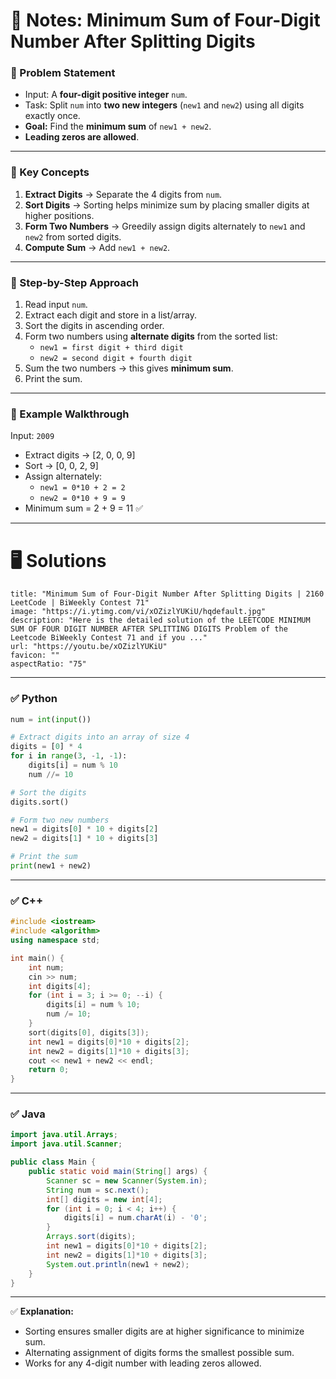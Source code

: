 # 📘 Notes: Minimum Sum of Four-Digit Number After Splitting Digits

### 🔹 Problem Statement

- Input: A **four-digit positive integer** `num`.
- Task: Split `num` into **two new integers** (`new1` and `new2`) using all digits exactly once.
- **Goal:** Find the **minimum sum** of `new1 + new2`.
- **Leading zeros are allowed**.

---

### 🔹 Key Concepts

1. **Extract Digits** → Separate the 4 digits from `num`.
2. **Sort Digits** → Sorting helps minimize sum by placing smaller digits at higher positions.
3. **Form Two Numbers** → Greedily assign digits alternately to `new1` and `new2` from sorted digits.
4. **Compute Sum** → Add `new1 + new2`.

---

### 🔹 Step-by-Step Approach

1. Read input `num`.
2. Extract each digit and store in a list/array.
3. Sort the digits in ascending order.
4. Form two numbers using **alternate digits** from the sorted list:
    - `new1 = first digit + third digit`
    - `new2 = second digit + fourth digit`
5. Sum the two numbers → this gives **minimum sum**.
6. Print the sum.

---

### 🔹 Example Walkthrough

Input: `2009`

- Extract digits → [2, 0, 0, 9]
- Sort → [0, 0, 2, 9]
- Assign alternately:
    - `new1 = 0*10 + 2 = 2`
    - `new2 = 0*10 + 9 = 9`
- Minimum sum = 2 + 9 = 11 ✅

---

# 🖥 Solutions

```embed
title: "Minimum Sum of Four-Digit Number After Splitting Digits | 2160 LeetCode | BiWeekly Contest 71"
image: "https://i.ytimg.com/vi/xOZizlYUKiU/hqdefault.jpg"
description: "Here is the detailed solution of the LEETCODE MINIMUM SUM OF FOUR DIGIT NUMBER AFTER SPLITTING DIGITS Problem of the Leetcode BiWeekly Contest 71 and if you ..."
url: "https://youtu.be/xOZizlYUKiU"
favicon: ""
aspectRatio: "75"
```


---

### ✅ Python

```python
num = int(input())

# Extract digits into an array of size 4
digits = [0] * 4
for i in range(3, -1, -1):
    digits[i] = num % 10
    num //= 10

# Sort the digits
digits.sort()

# Form two new numbers
new1 = digits[0] * 10 + digits[2]
new2 = digits[1] * 10 + digits[3]

# Print the sum
print(new1 + new2)

```
---

### ✅ C++

```cpp
#include <iostream>
#include <algorithm>
using namespace std;

int main() {
    int num;
    cin >> num;
    int digits[4];
    for (int i = 3; i >= 0; --i) {
        digits[i] = num % 10;
        num /= 10;
    }
    sort(digits[0], digits[3]);
    int new1 = digits[0]*10 + digits[2];
    int new2 = digits[1]*10 + digits[3];
    cout << new1 + new2 << endl;
    return 0;
}

```

---

### ✅ Java

```java
import java.util.Arrays;
import java.util.Scanner;

public class Main {
    public static void main(String[] args) {
        Scanner sc = new Scanner(System.in);
        String num = sc.next();
        int[] digits = new int[4];
        for (int i = 0; i < 4; i++) {
            digits[i] = num.charAt(i) - '0';
        }
        Arrays.sort(digits);
        int new1 = digits[0]*10 + digits[2];
        int new2 = digits[1]*10 + digits[3];
        System.out.println(new1 + new2);
    }
}

```

---

✅ **Explanation:**

- Sorting ensures smaller digits are at higher significance to minimize sum.
- Alternating assignment of digits forms the smallest possible sum.
- Works for any 4-digit number with leading zeros allowed.